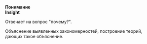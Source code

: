 **Понимание**<br>
**Insight**

Отвечает на вопрос "почему?".

Объяснение выявленных закономерностей, построение теорий, дающих такое объяснение.